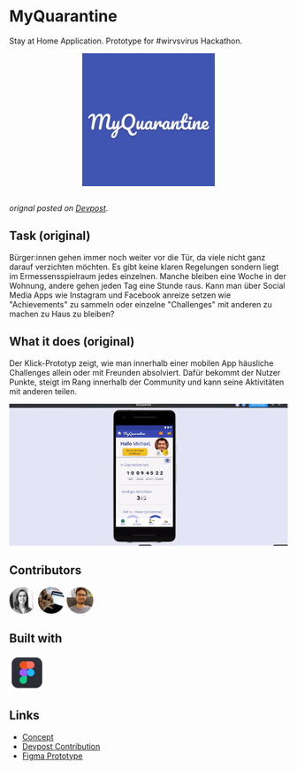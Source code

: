 # MyQuarantine

Stay at Home Application. Prototype for #wirvsvirus Hackathon.

<img src="https://raw.githubusercontent.com/pinussilvestrus/wirvsvirus-hackathon-prototype/master/resources/logo.png" height="240" style="display:block; margin-left: auto; margin-right: auto;" />

<br />

_orignal posted on [Devpost](https://devpost.com/software/myquarantine)_.

## Task (original)

Bürger:innen gehen immer noch weiter vor die Tür, da viele nicht ganz darauf verzichten möchten. Es gibt keine klaren Regelungen sondern liegt im Ermessensspielraum jedes einzelnen. Manche bleiben eine Woche in der Wohnung, andere gehen jeden Tag eine Stunde raus. Kann man über Social Media Apps wie Instagram und Facebook anreize setzen wie "Achievements" zu sammeln oder einzelne "Challenges" mit anderen zu machen zu Haus zu bleiben?

## What it does (original)

Der Klick-Prototyp zeigt, wie man innerhalb einer mobilen App häusliche Challenges allein oder mit Freunden absolviert. Dafür bekommt der Nutzer Punkte, steigt im Rang innerhalb der Community und kann seine Aktivitäten mit anderen teilen.

![](./resources/screencast.gif)

## Contributors

<img src="https://raw.githubusercontent.com/pinussilvestrus/wirvsvirus-hackathon-prototype/master/resources/cl.png" height="48"/> <a href="https://github.com/hkiefer" target="_blank"><img src="https://raw.githubusercontent.com/pinussilvestrus/wirvsvirus-hackathon-prototype/master/resources/hk.png" height="48"/></a> <a href="https://github.com/pinussilvestrus" target="_blank"><img src="https://raw.githubusercontent.com/pinussilvestrus/wirvsvirus-hackathon-prototype/master/resources/nk.png" height="48"/></a>

## Built with

<a href="https://www.figma.com/" target="_blank"><img src="https://raw.githubusercontent.com/pinussilvestrus/wirvsvirus-hackathon-prototype/master/resources/figma-logo.png" height="64" /></a>

## Links

* [Concept](./resources/mural-board.pdf)
* [Devpost Contribution](https://devpost.com/software/myquarantine)
* [Figma Prototype](https://www.figma.com/proto/3l8ANjzAwLF4MnoVPLCP48/MyQuarantine?node-id=16%3A60&viewport=-281%2C191%2C0.8558396697044373&scaling=scale-down)


